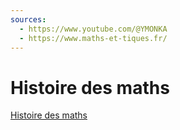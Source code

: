 ```yaml
---
sources:
  - https://www.youtube.com/@YMONKA
  - https://www.maths-et-tiques.fr/
---
```

# Histoire des maths
[Histoire des maths](https://www.maths-et-tiques.fr/index.php/histoire-des-maths-53)
